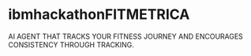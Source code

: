 # ibmhackathonFITMETRICA
AI AGENT THAT TRACKS YOUR FITNESS JOURNEY AND ENCOURAGES CONSISTENCY THROUGH TRACKING.
